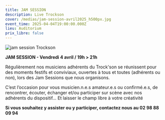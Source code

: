 ```yaml
---
title: JAM SESSION
description: Live Trockson
cover: /medias/jam-session-avril2025_h500px.jpg
event_time: 2025-04-04T19:00:00.000Z
lieu: Auditorium
prix_libre: false
---
```

![jam session Trockson](/medias/jam-session-avril2025_l750px.jpg "jam session Trockson")

**JAM SESSION - Vendredi 4 avril / 19h > 21h**

Régulièrement nos musiciens adhérents du Trock'son se réunissent pour des moments festifs et conviviaux, ouvertes à tous et toutes (adhérents ou non), lors des Jam Sessions que nous organisons. 

C’est l’occasion pour vous musicien.n.e.s amateur.e.s ou confirmé.e.s, de rencontrer, écouter, échanger et/ou participer sur scène avec nos adhérents du dispositif… Et laisser le champ libre à votre créativité

**Si vous souhaitez y assister ou y participer, contactez nous au 02 98 88 09 94**